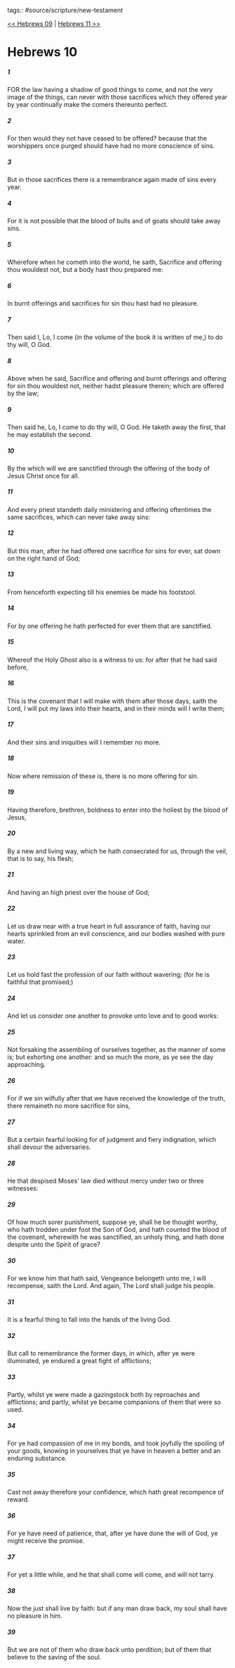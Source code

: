 tags:: #source/scripture/new-testament

[<< Hebrews 09](/new-testament/19_Hebrews/Hebrews_09.md) | [Hebrews 11 >>](/new-testament/19_Hebrews/Hebrews_11.md)

# Hebrews 10

##### 1

FOR the law having a shadow of good things to come, and not the very image of the things, can never with those sacrifices which they offered year by year continually make the comers thereunto perfect.

##### 2

For then would they not have ceased to be offered? because that the worshippers once purged should have had no more conscience of sins.

##### 3

But in those sacrifices there is a remembrance again made of sins every year.

##### 4

For it is not possible that the blood of bulls and of goats should take away sins.

##### 5

Wherefore when he cometh into the world, he saith, Sacrifice and offering thou wouldest not, but a body hast thou prepared me:

##### 6

In burnt offerings and sacrifices for sin thou hast had no pleasure.

##### 7

Then said I, Lo, I come (in the volume of the book it is written of me,) to do thy will, O God.

##### 8

Above when he said, Sacrifice and offering and burnt offerings and offering for sin thou wouldest not, neither hadst pleasure therein; which are offered by the law;

##### 9

Then said he, Lo, I come to do thy will, O God. He taketh away the first, that he may establish the second.

##### 10

By the which will we are sanctified through the offering of the body of Jesus Christ once for all.

##### 11

And every priest standeth daily ministering and offering oftentimes the same sacrifices, which can never take away sins:

##### 12

But this man, after he had offered one sacrifice for sins for ever, sat down on the right hand of God;

##### 13

From henceforth expecting till his enemies be made his footstool.

##### 14

For by one offering he hath perfected for ever them that are sanctified.

##### 15

Whereof the Holy Ghost also is a witness to us: for after that he had said before,

##### 16

This is the covenant that I will make with them after those days, saith the Lord, I will put my laws into their hearts, and in their minds will I write them;

##### 17

And their sins and iniquities will I remember no more.

##### 18

Now where remission of these is, there is no more offering for sin.

##### 19

Having therefore, brethren, boldness to enter into the holiest by the blood of Jesus,

##### 20

By a new and living way, which he hath consecrated for us, through the veil, that is to say, his flesh;

##### 21

And having an high priest over the house of God;

##### 22

Let us draw near with a true heart in full assurance of faith, having our hearts sprinkled from an evil conscience, and our bodies washed with pure water.

##### 23

Let us hold fast the profession of our faith without wavering; (for he is faithful that promised;)

##### 24

And let us consider one another to provoke unto love and to good works:

##### 25

Not forsaking the assembling of ourselves together, as the manner of some is; but exhorting one another: and so much the more, as ye see the day approaching.

##### 26

For if we sin wilfully after that we have received the knowledge of the truth, there remaineth no more sacrifice for sins,

##### 27

But a certain fearful looking for of judgment and fiery indignation, which shall devour the adversaries.

##### 28

He that despised Moses' law died without mercy under two or three witnesses:

##### 29

Of how much sorer punishment, suppose ye, shall he be thought worthy, who hath trodden under foot the Son of God, and hath counted the blood of the covenant, wherewith he was sanctified, an unholy thing, and hath done despite unto the Spirit of grace?

##### 30

For we know him that hath said, Vengeance belongeth unto me, I will recompense, saith the Lord. And again, The Lord shall judge his people.

##### 31

It is a fearful thing to fall into the hands of the living God.

##### 32

But call to remembrance the former days, in which, after ye were illuminated, ye endured a great fight of afflictions;

##### 33

Partly, whilst ye were made a gazingstock both by reproaches and afflictions; and partly, whilst ye became companions of them that were so used.

##### 34

For ye had compassion of me in my bonds, and took joyfully the spoiling of your goods, knowing in yourselves that ye have in heaven a better and an enduring substance.

##### 35

Cast not away therefore your confidence, which hath great recompence of reward.

##### 36

For ye have need of patience, that, after ye have done the will of God, ye might receive the promise.

##### 37

For yet a little while, and he that shall come will come, and will not tarry.

##### 38

Now the just shall live by faith: but if any man draw back, my soul shall have no pleasure in him.

##### 39

But we are not of them who draw back unto perdition; but of them that believe to the saving of the soul.
